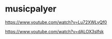 # musicpalyer

<!-- Idea -->

https://www.youtube.com/watch?v=Lu72XWLyQf0

https://www.youtube.com/watch?v=dALOX3sIfsk